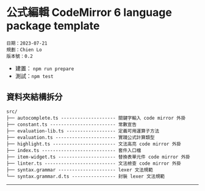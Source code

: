 # 公式編輯 CodeMirror 6 language package template

```
日期：2023-07-21
規劃：Chien Lo
版本號：0.2
```

- 建置： `npm run prepare`
- 測試：`npm test`

## 資料夾結構拆分
```
src/
├── autocomplete.ts -------------------- 關鍵字輸入 code mirror 外掛
├── constant.ts ------------------------ 常數宣告
├── evaluation-lib.ts ------------------ 定義可用運算子方法
├── evaluation.ts ---------------------- 實踐公式計算類型 
├── highlight.ts ----------------------- 文法高亮 code mirror 外掛
├── index.ts --------------------------- 套件入口檔
├── item-widget.ts --------------------- 替換表單元件 code mirror 外掛
├── linter.ts -------------------------- 文法檢查 code mirror 外掛
├── syntax.grammar --------------------- lexer 文法規範
└── syntax.grammar.d.ts ---------------- 封裝 lexer 文法規範
```

---

